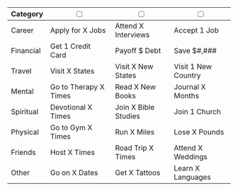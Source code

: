 
| Category  | <input type="checkbox" style="  background: #198754;"> | <input type="checkbox" style="  background: #FFC107;"> | <input type="checkbox" style="  background: #DC3545;"> |
| --------- | ------------------------------------------------------ | ------------------------------------------------------ | ------------------------------------------------------ |
| Career    | Apply for X Jobs                                       | Attend X Interviews                                    | Accept 1 Job                                           |
| Financial | Get 1 Credit Card                                      | Payoff $ Debt                                          | Save $#,###                                            |
| Travel    | Visit X States                                         | Visit X New States                                     | Visit 1 New Country                                    |
| Mental    | Go to Therapy X Times                                  | Read X New Books                                       | Journal X Months                                       |
| Spiritual | Devotional X Times                                     | Join X Bible Studies                                   | Join 1 Church                                          |
| Physical  | Go to Gym X Times                                      | Run X Miles                                            | Lose X Pounds                                          |
| Friends   | Host X Times                                           | Road Trip X Times                                      | Attend X Weddings                                      |
| Other     | Go on X Dates                                          | Get X Tattoos                                          | Learn X Languages                                      |
